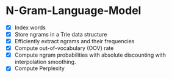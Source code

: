 # N-Gram-Language-Model

- [x] Index words
- [x] Store ngrams in a Trie data structure
- [x] Efficiently extract ngrams and their frequencies
- [x] Compute out-of-vocabulary (OOV) rate
- [x] Compute ngram probabilities with absolute discounting with interpolation smoothing.
- [x] Compute Perplexity
